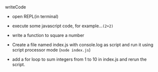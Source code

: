 writeCode

- open REPL(in terminal)
- execute some javascript code, for example...`(2+2)`
- write a function to square a number

- Create a file named index.js with console.log as script and run it using script processor mode (`node index.js`)
- add a for loop to sum integers from 1 to 10 in index.js and rerun the script.